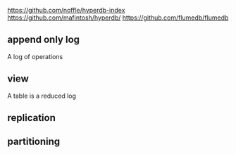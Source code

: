 https://github.com/noffle/hyperdb-index
https://github.com/mafintosh/hyperdb/
https://github.com/flumedb/flumedb

## append only log

A log of operations

## view

A table is a reduced log

## replication


## partitioning

